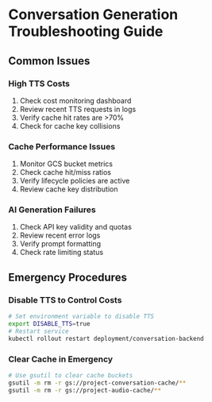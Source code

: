 # Conversation Generation Troubleshooting Guide

## Common Issues

### High TTS Costs

1. Check cost monitoring dashboard
2. Review recent TTS requests in logs
3. Verify cache hit rates are >70%
4. Check for cache key collisions

### Cache Performance Issues

1. Monitor GCS bucket metrics
2. Check cache hit/miss ratios
3. Verify lifecycle policies are active
4. Review cache key distribution

### AI Generation Failures

1. Check API key validity and quotas
2. Review recent error logs
3. Verify prompt formatting
4. Check rate limiting status

## Emergency Procedures

### Disable TTS to Control Costs

```bash
# Set environment variable to disable TTS
export DISABLE_TTS=true
# Restart service
kubectl rollout restart deployment/conversation-backend
```

### Clear Cache in Emergency

```bash
# Use gsutil to clear cache buckets
gsutil -m rm -r gs://project-conversation-cache/**
gsutil -m rm -r gs://project-audio-cache/**
```
